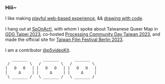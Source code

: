 ### Hiii~
I like making [playful web-based experience](https://yuyuy.cargo.site/), && [drawing with code](https://openprocessing.org/user/227384?o=2&view=sketches). \
\
I hang out at [SpOnAct!](https://www.youtube.com/@Hi.SpOnAcT/streams), with whom I spoke about Taiwanese Queer Map in [GDG Taipei 2023](https://gdg.community.dev/events/details/google-gdg-taipei-presents-devfest-taipei-2023/), co-hosted [Processing Community Day Taiwan 2023](https://www.youtube.com/playlist?list=PLaQjHexP0AoYBnqQLZhqW9q-l-lFe2Sy7), and made the official site for [Taiwan Film Festival Berlin 2023](https://taiwanfilmfestivalberlin.de/).\
\
I am a contributor [@p5videoKit](https://github.com/p5videoKit).
```
   _______       _______       _______
 /         \   /         \   /         \
|   O   O   | |   O   O   | |   O   O   |
|     ∆     | |     ∆     | |     ∆     |
 \ _______ /   \ _______ /   \ _______ /

```


<!--
**leey611/leey611** is a ✨ _special_ ✨ repository because its `README.md` (this file) appears on your GitHub profile.

Here are some ideas to get you started:
![myCanvas (18)](https://github.com/leey611/leey611/assets/43624848/31513b66-85e2-41cd-ab6c-0c274e775fd8)

- 🔭 I’m currently working on ...
- 🌱 I’m currently learning ...
- 👯 I’m looking to collaborate on ...
- 🤔 I’m looking for help with ...
- 💬 Ask me about ...
- 📫 How to reach me: ...
- 😄 Pronouns: ...
- ⚡ Fun fact: ...
-->
